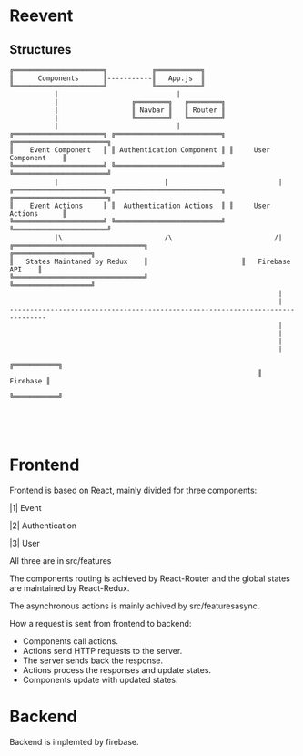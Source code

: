 # Reevent

## Structures

```
╔══════════════════════╗           ╔═══════════╗ 
║      Components      ║-----------║   App.js  ║
╚══════════════════════╝           ╚═══════════╝       
           |                             |
           |                  ╔════════╗   ╔════════╗                             
           |                  ║ Navbar ║   ║ Router ║                             
           |                  ╚════════╝   ╚════════╝                             
           |                             |           
╔══════════════════════╗ ╔══════════════════════════╗ ╔═══════════════════════╗  
║    Event Component   ║ ║ Authentication Component ║ ║     User Component    ║  
╚══════════════════════╝ ╚══════════════════════════╝ ╚═══════════════════════╝
           |                          |                           |
╔══════════════════════╗ ╔══════════════════════════╗ ╔═══════════════════════╗  
║    Event Actions     ║ ║  Authentication Actions  ║ ║     User Actions      ║  
╚══════════════════════╝ ╚══════════════════════════╝ ╚═══════════════════════╝
           |\                         /\                         /|        
╔════════════════════════════════╗                       ╔═══════════════════╗ 
║   States Maintaned by Redux    ║                       ║   Firebase API    ║
╚════════════════════════════════╝                       ╚═══════════════════╝     
                                                                  |
                                                                  |
-------------------------------------------------------------------------------
                                                                  |
                                                                  |
                                                                  |  
                                                                  | 
                                                             ╔═══════════╗
                                                             ║  Firebase ║
                                                             ╚═══════════╝
                                                                
                
               
                    
```



# Frontend

Frontend is based on React, mainly divided for three components:

|1| Event 

|2| Authentication

|3| User

All three are in src/features

The components routing is achieved by React-Router and the global states are maintained by React-Redux.

The asynchronous actions is mainly achived by src/featuresasync.

How a request is sent from frontend to backend:
 
- Components call actions.
- Actions send HTTP requests to the server.
- The server sends back the response.
- Actions process the responses and update states.
- Components update with updated states.


# Backend

Backend is implemted by firebase.
